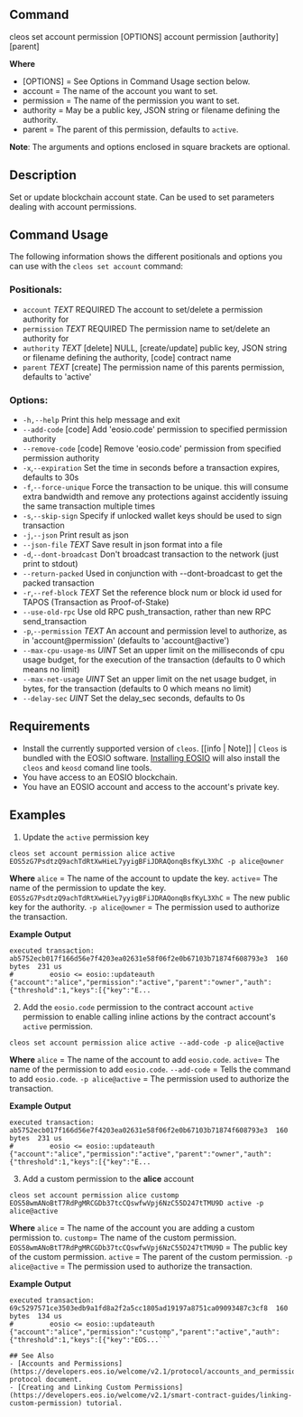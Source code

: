 ## Command
cleos set account permission [OPTIONS] account permission [authority] [parent]

**Where**
* [OPTIONS] = See Options in Command Usage section below.
* account = The name of the account you want to set.
* permission = The name of the permission you want to set.
* authority =  May be a public key, JSON string or filename defining the authority.
* parent = The parent of this permission, defaults to `active`.

**Note**: The arguments and options enclosed in square brackets are optional.

## Description
Set or update blockchain account state. Can be used to set parameters dealing with account permissions.

## Command Usage
The following information shows the different positionals and options you can use with the `cleos set account` command:

### Positionals:
- `account` _TEXT_ REQUIRED The account to set/delete a permission authority for
- `permission` _TEXT_ REQUIRED The permission name to set/delete an authority for
- `authority` _TEXT_ [delete] NULL, [create/update] public key, JSON string or filename defining the authority, [code] contract name
- `parent` _TEXT_ [create] The permission name of this parents permission, defaults to 'active'

### Options:
- `-h,--help` Print this help message and exit
-  `--add-code` [code] Add 'eosio.code' permission to specified permission authority
-  `--remove-code` [code] Remove 'eosio.code' permission from specified permission authority
-  `-x`,`--expiration` Set the time in seconds before a transaction expires, defaults to 30s
-  `-f`,`--force-unique` Force the transaction to be unique. this will consume extra bandwidth and remove any protections against accidently issuing the same transaction multiple times
-  `-s`,`--skip-sign` Specify if unlocked wallet keys should be used to sign transaction
-  `-j`,`--json` Print result as json
-  `--json-file` _TEXT_ Save result in json format into a file
-  `-d`,`--dont-broadcast` Don't broadcast transaction to the network (just print to stdout)
-  `--return-packed` Used in conjunction with --dont-broadcast to get the packed transaction
-  `-r`,`--ref-block` _TEXT_ Set the reference block num or block id used for TAPOS (Transaction as Proof-of-Stake)
-  `--use-old-rpc` Use old RPC push_transaction, rather than new RPC send_transaction
-  `-p`,`--permission` _TEXT_ An account and permission level to authorize, as in 'account@permission' (defaults to 'account@active')
-  `--max-cpu-usage-ms` _UINT_ Set an upper limit on the milliseconds of cpu usage budget, for the execution of the transaction (defaults to 0 which means no limit)
-  `--max-net-usage` _UINT_ Set an upper limit on the net usage budget, in bytes, for the transaction (defaults to 0 which means no limit)
- `--delay-sec` _UINT_ Set the delay_sec seconds, defaults to 0s

## Requirements
* Install the currently supported version of `cleos`.
[[info | Note]] | `Cleos` is bundled with the EOSIO software. [Installing EOSIO](../../00_install/index.md) will also install the `cleos` and `keosd` comand line tools.  
* You have access to an EOSIO blockchain.
* You have an EOSIO account and access to the account's private key.

## Examples

1. Update the `active` permission key
```shell
cleos set account permission alice active EOS5zG7PsdtzQ9achTdRtXwHieL7yyigBFiJDRAQonqBsfKyL3XhC -p alice@owner
```
**Where**
`alice` = The name of the account to update the key.
`active`= The name of the permission to update the key.
`EOS5zG7PsdtzQ9achTdRtXwHieL7yyigBFiJDRAQonqBsfKyL3XhC` = The new public key for the authority. 
`-p alice@owner` = The permission used to authorize the transaction.

**Example Output**
```shell
executed transaction: ab5752ecb017f166d56e7f4203ea02631e58f06f2e0b67103b71874f608793e3  160 bytes  231 us
#         eosio <= eosio::updateauth            {"account":"alice","permission":"active","parent":"owner","auth":{"threshold":1,"keys":[{"key":"E...
```

2. Add the `eosio.code` permission to the contract account `active` permission to enable calling inline actions by the contract account's `active` permission.

```shell
cleos set account permission alice active --add-code -p alice@active
```
**Where**
`alice` = The name of the account to add `eosio.code`.
`active`= The name of the permission to add `eosio.code`.
`--add-code` = Tells the command to add `eosio.code`. 
`-p alice@active` = The permission used to authorize the transaction.

**Example Output**
```shell
executed transaction: ab5752ecb017f166d56e7f4203ea02631e58f06f2e0b67103b71874f608793e3  160 bytes  231 us
#         eosio <= eosio::updateauth            {"account":"alice","permission":"active","parent":"owner","auth":{"threshold":1,"keys":[{"key":"E...
```

3. Add a custom permission to the **alice** account
```shell
cleos set account permission alice customp EOS58wmANoBtT7RdPgMRCGDb37tcCQswfwVpj6NzC55D247tTMU9D active -p alice@active
```
**Where**
`alice` = The name of the account you are adding a custom permission to.
`customp`= The name of the custom permission.
`EOS58wmANoBtT7RdPgMRCGDb37tcCQswfwVpj6NzC55D247tTMU9D` = The public key of the custom permission. 
`active` = The parent of the custom permission.
`-p alice@active` = The permission used to authorize the transaction.

**Example Output**
```shell
executed transaction: 69c5297571ce3503edb9a1fd8a2f2a5cc1805ad19197a8751ca09093487c3cf8  160 bytes  134 us
#         eosio <= eosio::updateauth            {"account":"alice","permission":"customp","parent":"active","auth":{"threshold":1,"keys":[{"key":"EOS...```

## See Also
- [Accounts and Permissions](https://developers.eos.io/welcome/v2.1/protocol/accounts_and_permissions) protocol document.
- [Creating and Linking Custom Permissions](https://developers.eos.io/welcome/v2.1/smart-contract-guides/linking-custom-permission) tutorial.
